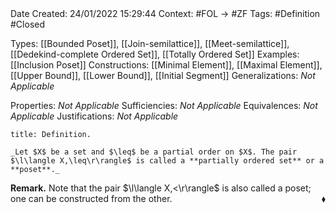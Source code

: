 <br />
<br />

Date Created: 24/01/2022 15:29:44
Context: #FOL $\to$ #ZF
Tags: #Definition #Closed 

Types: [[Bounded Poset]], [[Join-semilattice]], [[Meet-semilattice]], [[Dedekind-complete Ordered Set]], [[Totally Ordered Set]]
Examples: [[Inclusion Poset]]
Constructions: [[Minimal Element]], [[Maximal Element]], [[Upper Bound]], [[Lower Bound]], [[Initial Segment]]
Generalizations: _Not Applicable_

Properties: _Not Applicable_
Sufficiencies: _Not Applicable_
Equivalences: _Not Applicable_
Justifications: _Not Applicable_

``` ad-Definition
title: Definition.

_Let $X$ be a set and $\leq$ be a partial order on $X$. The pair $\l\langle X,\leq\r\rangle$ is called a **partially ordered set** or a **poset**._

```

**Remark.** Note that the pair $\l\langle X,<\r\rangle$ is also called a poset; one can be constructed from the other.<span style="float:right;">$\blacklozenge$</span>
